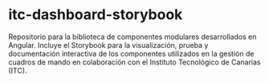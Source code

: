 # itc-dashboard-storybook
Repositorio para la biblioteca de componentes modulares desarrollados en Angular. Incluye el Storybook para la visualización, prueba y documentación interactiva de los componentes utilizados en la gestión de cuadros de mando en colaboración con el Instituto Tecnológico de Canarias (ITC).
